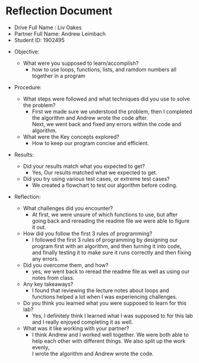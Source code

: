 # Reflection Document

* Drive Full Name  :  Liv Oakes
* Partner Full Name: Andrew Leimbach
* Student ID: 1902495

- Objective:
   - What were you supposed to learn/accomplish?
     - how to use loops, functions, lists, and ramdom numbers all together in a program

 - Procedure:
   - What steps were followed and what techniques did you use to solve the problem?
     - First we made sure we understood the problem, then I completed the algorithm and Andrew wrote the code after.  
        Next, we went back and fixed any errors within the code and algorithm.
   - What were the Key concepts explored?
     - How to keep our program concise and efficient.

 - Results:
   - Did your results match what you expected to get?
     - Yes, Our results matched what we expected to get.
   - Did you try using various test cases, or extreme test cases?
     - We created a flowchart to test our algorithm before coding.
  
 - Reflection:
   - What challenges did you encounter? 
     - At first, we were unsure of which functions to use, but after going back and rereading the readme file we were able to figure it out.
   - How did you follow the first 3 rules of programming?
     - I followed the first 3 rules of programming by designing our program first with an algorithm, and then turning it into code,  
       and finally testing it to make sure it runs correctly and then fixing any errors.
   - Did you overcome them, and how? 
     - yes, we went back to reread the readme file as well as using our notes from class.
   - Any key takeaways? 
     - I found that reviewing the lecture notes about loops and functions helped a lot when I was experiencing challenges.
   - Do you think you learned what you were supposed to learn for this lab? 
     - Yes, I definitely think I learned what I was supposed to for this lab and I really enjoyed completing it as well.
   - What was it like working with your partner?
     - I think Andrew and I worked well together. We were both able to help each other with different things. We also split up the work evenly,  
        I wrote the algorithm and Andrew wrote the code.



